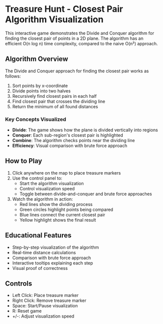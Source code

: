 # Treasure Hunt - Closest Pair Algorithm Visualization

This interactive game demonstrates the Divide and Conquer algorithm for finding the closest pair of points in a 2D plane. The algorithm has an efficient O(n log n) time complexity, compared to the naive O(n²) approach.

## Algorithm Overview

The Divide and Conquer approach for finding the closest pair works as follows:

1. Sort points by x-coordinate
2. Divide points into two halves
3. Recursively find closest pairs in each half
4. Find closest pair that crosses the dividing line
5. Return the minimum of all found distances

### Key Concepts Visualized

- **Divide**: The game shows how the plane is divided vertically into regions
- **Conquer**: Each sub-region's closest pair is highlighted
- **Combine**: The algorithm checks points near the dividing line
- **Efficiency**: Visual comparison with brute force approach

## How to Play

1. Click anywhere on the map to place treasure markers
2. Use the control panel to:
   - Start the algorithm visualization
   - Control visualization speed
   - Toggle between divide-and-conquer and brute force approaches
3. Watch the algorithm in action:
   - Red lines show the dividing process
   - Green circles highlight points being compared
   - Blue lines connect the current closest pair
   - Yellow highlight shows the final result

## Educational Features

- Step-by-step visualization of the algorithm
- Real-time distance calculations
- Comparison with brute force approach
- Interactive tooltips explaining each step
- Visual proof of correctness

## Controls

- Left Click: Place treasure marker
- Right Click: Remove treasure marker
- Space: Start/Pause visualization
- R: Reset game
- +/-: Adjust visualization speed 